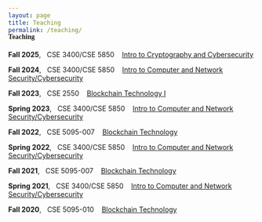 ```yaml
---
layout: page
title: Teaching
permalink: /teaching/
---
```


<h4 style="font-family: 'Comic Sans MS'; margin-top: -30px;">Teaching</h4>

**Fall 2025**, &nbsp; CSE 3400/CSE 5850 &nbsp;&nbsp; [Intro to Cryptography and Cybersecurity](/courses/cse3400-f2025/)

**Fall 2024**, &nbsp; CSE 3400/CSE 5850 &nbsp;&nbsp; [Intro to Computer and Network Security/Cybersecurity](/courses/cse3400-f2024/)

**Fall 2023**, &nbsp; CSE 2550 &nbsp;&nbsp; [Blockchain Technology I](/courses/blockchain-technology-f2023/)

**Spring 2023**, &nbsp; CSE 3400/CSE 5850 &nbsp;&nbsp; [Intro to Computer and Network Security/Cybersecurity](/courses/cse3400-s2023/)

**Fall 2022**, &nbsp; CSE 5095-007 &nbsp;&nbsp; [Blockchain Technology](/courses/blockchain-technology-f2022/)

**Spring 2022**, &nbsp; CSE 3400/CSE 5850 &nbsp;&nbsp; [Intro to Computer and Network Security/Cybersecurity](/courses/cse3400-s2022/)

**Fall 2021**, &nbsp; CSE 5095-007 &nbsp;&nbsp; [Blockchain Technology](/courses/blockchain-technology-f2021/)

**Spring 2021**, &nbsp; CSE 3400/CSE 5850 &nbsp;&nbsp; [Intro to Computer and Network Security/Cybersecurity](/courses/cse3400-s2021/)

**Fall 2020**, &nbsp; CSE 5095-010 &nbsp;&nbsp; [Blockchain Technology](/courses/blockchain-technology-f2020/)


